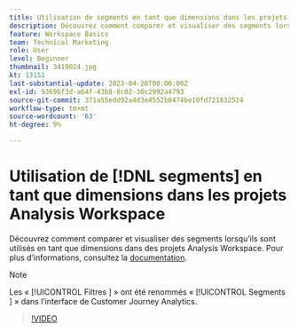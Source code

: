 ```yaml
---
title: Utilisation de segments en tant que dimensions dans les projets Analysis Workspace
description: Découvrez comment comparer et visualiser des segments lorsqu’ils sont utilisés en tant que dimensions dans des projets Analysis Workspace.
feature: Workspace Basics
team: Technical Marketing
role: User
level: Beginner
thumbnail: 3419024.jpg
kt: 13151
last-substantial-update: 2023-04-28T00:00:00Z
exl-id: 93696f3d-a64f-43b8-8c02-30c2992a4793
source-git-commit: 371a55edd92a4d3e4552b0474be10fd721832524
workflow-type: tm+mt
source-wordcount: '63'
ht-degree: 9%

---
```


# Utilisation de [!DNL segments] en tant que dimensions dans les projets Analysis Workspace

Découvrez comment comparer et visualiser des segments lorsqu’ils sont utilisés en tant que dimensions dans des projets Analysis Workspace. Pour plus d’informations, consultez la [documentation](https://experienceleague.adobe.com/en/docs/analytics-platform/using/cja-components/cja-segments/create-filters).

>[!NOTE]
>
> Les « [!UICONTROL  Filtres ] » ont été renommés « [!UICONTROL  Segments ] » dans l’interface de Customer Journey Analytics.

>[!VIDEO](https://video.tv.adobe.com/v/3419024/?learn=on&quality=12)
